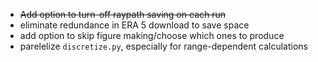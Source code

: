 - ~~Add option to turn-off raypath saving on each run~~
- eliminate redundance in ERA 5 download to save space
- add option to skip figure making/choose which ones to produce
- parelelize `discretize.py`, especially for range-dependent calculations
